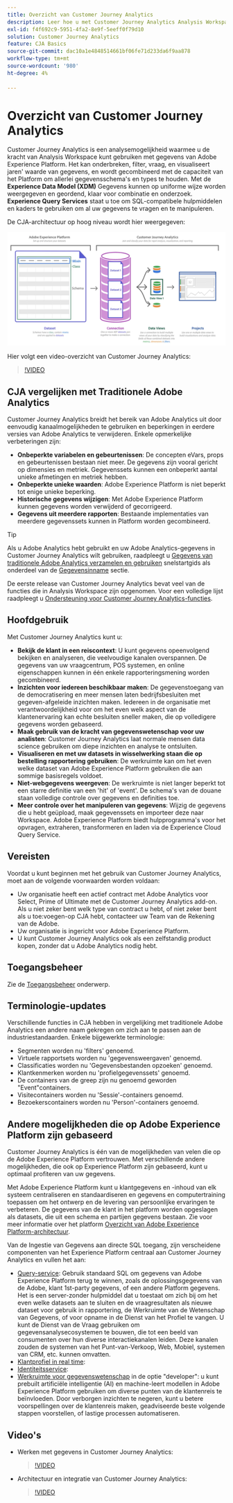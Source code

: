 ```yaml
---
title: Overzicht van Customer Journey Analytics
description: Leer hoe u met Customer Journey Analytics Analysis Workspace kunt gebruiken met gegevens van Experience Platform.
exl-id: f4f692c9-5951-4fa2-8e9f-5eeff0f79d10
solution: Customer Journey Analytics
feature: CJA Basics
source-git-commit: dac10a1e4848514661bf06fe71d233da6f9aa878
workflow-type: tm+mt
source-wordcount: '980'
ht-degree: 4%

---
```


# Overzicht van Customer Journey Analytics

Customer Journey Analytics is een analysemogelijkheid waarmee u de kracht van Analysis Workspace kunt gebruiken met gegevens van Adobe Experience Platform. Het kan onderbreken, filter, vraag, en visualiseert jaren&#39; waarde van gegevens, en wordt gecombineerd met de capaciteit van het Platform om allerlei gegevensschema&#39;s en types te houden. Met de **Experience Data Model (XDM)** Gegevens kunnen op uniforme wijze worden weergegeven en geordend, klaar voor combinatie en onderzoek. **Experience Query Services** staat u toe om SQL-compatibele hulpmiddelen en kaders te gebruiken om al uw gegevens te vragen en te manipuleren.

De CJA-architectuur op hoog niveau wordt hier weergegeven:

![architectuur](assets/cja-architecture.png)

Hier volgt een video-overzicht van Customer Journey Analytics:

>[!VIDEO](https://video.tv.adobe.com/v/30090/?quality=12)

## CJA vergelijken met Traditionele Adobe Analytics

Customer Journey Analytics breidt het bereik van Adobe Analytics uit door eenvoudig kanaalmogelijkheden te gebruiken en beperkingen in eerdere versies van Adobe Analytics te verwijderen. Enkele opmerkelijke verbeteringen zijn:

* **Onbeperkte variabelen en gebeurtenissen**: De concepten eVars, props en gebeurtenissen bestaan niet meer. De gegevens zijn vooral gericht op dimensies en metriek. Gegevenssets kunnen een onbeperkt aantal unieke afmetingen en metriek hebben.
* **Onbeperkte unieke waarden**: Adobe Experience Platform is niet beperkt tot enige unieke beperking.
* **Historische gegevens wijzigen**: Met Adobe Experience Platform kunnen gegevens worden verwijderd of gecorrigeerd.
* **Gegevens uit meerdere rapporten**: Bestaande implementaties van meerdere gegevenssets kunnen in Platform worden gecombineerd.

>[!TIP]
>
>Als u Adobe Analytics hebt gebruikt en uw Adobe Analytics-gegevens in Customer Journey Analytics wilt gebruiken, raadpleegt u [Gegevens van traditionele Adobe Analytics verzamelen en gebruiken](../data-ingestion/analytics.md) snelstartgids als onderdeel van de [Gegevensinname](../data-ingestion/data-ingestion.md) sectie.


De eerste release van Customer Journey Analytics bevat veel van de functies die in Analysis Workspace zijn opgenomen. Voor een volledige lijst raadpleegt u [Ondersteuning voor Customer Journey Analytics-functies](/help/getting-started/aa-vs-cja/cja-aa.md).

## Hoofdgebruik

Met Customer Journey Analytics kunt u:

* **Bekijk de klant in een reiscontext**: U kunt gegevens opeenvolgend bekijken en analyseren, die veelvoudige kanalen overspannen. De gegevens van uw vraagcentrum, POS systemen, en online eigenschappen kunnen in één enkele rapporteringsmening worden gecombineerd.
* **Inzichten voor iedereen beschikbaar maken**: De gegevenstoegang van de democratisering en meer mensen laten bedrijfsbesluiten met gegeven-afgeleide inzichten maken. Iedereen in de organisatie met verantwoordelijkheid voor om het even welk aspect van de klantenervaring kan echte besluiten sneller maken, die op volledigere gegevens worden gebaseerd.
* **Maak gebruik van de kracht van gegevenswetenschap voor uw analisten**: Customer Journey Analytics laat normale mensen data science gebruiken om diepe inzichten en analyse te ontsluiten.
* **Visualiseren en met uw datasets in wisselwerking staan die op bestelling rapportering gebruiken**: De werkruimte kan om het even welke dataset van Adobe Experience Platform gebruiken die aan sommige basisregels voldoet.
* **Niet-webgegevens weergeven**: De werkruimte is niet langer beperkt tot een starre definitie van een &#39;hit&#39; of &#39;event&#39;. De schema&#39;s van de douane staan volledige controle over gegevens en definities toe.
* **Meer controle over het manipuleren van gegevens**: Wijzig de gegevens die u hebt geüpload, maak gegevenssets en importeer deze naar Workspace. Adobe Experience Platform biedt hulpprogramma&#39;s voor het opvragen, extraheren, transformeren en laden via de Experience Cloud Query Service.

## Vereisten

Voordat u kunt beginnen met het gebruik van Customer Journey Analytics, moet aan de volgende voorwaarden worden voldaan:

* Uw organisatie heeft een actief contract met Adobe Analytics voor Select, Prime of Ultimate met de Customer Journey Analytics add-on. Als u niet zeker bent welk type van contract u hebt, of niet zeker bent als u toe:voegen-op CJA hebt, contacteer uw Team van de Rekening van de Adobe.
* Uw organisatie is ingericht voor Adobe Experience Platform.
* U kunt Customer Journey Analytics ook als een zelfstandig product kopen, zonder dat u Adobe Analytics nodig hebt.

## Toegangsbeheer

Zie de [Toegangsbeheer](/help/admin/cja-access-control.md) onderwerp.

## Terminologie-updates

Verschillende functies in CJA hebben in vergelijking met traditionele Adobe Analytics een andere naam gekregen om zich aan te passen aan de industriestandaarden. Enkele bijgewerkte terminologie:

* Segmenten worden nu &#39;filters&#39; genoemd.
* Virtuele rapportsets worden nu &#39;gegevensweergaven&#39; genoemd.
* Classificaties worden nu &#39;Gegevensbestanden opzoeken&#39; genoemd.
* Klantkenmerken worden nu &#39;profielgegevenssets&#39; genoemd.
* De containers van de greep zijn nu genoemd geworden &quot;Event&quot;containers.
* Visitecontainers worden nu &#39;Sessie&#39;-containers genoemd.
* Bezoekerscontainers worden nu &#39;Person&#39;-containers genoemd.

## Andere mogelijkheden die op Adobe Experience Platform zijn gebaseerd

Customer Journey Analytics is één van de mogelijkheden van velen die op de Adobe Experience Platform vertrouwen. Met verschillende andere mogelijkheden, die ook op Experience Platform zijn gebaseerd, kunt u optimaal profiteren van uw gegevens.

Met Adobe Experience Platform kunt u klantgegevens en -inhoud van elk systeem centraliseren en standaardiseren en gegevens en computertraining toepassen om het ontwerp en de levering van persoonlijke ervaringen te verbeteren. De gegevens van de klant in het platform worden opgeslagen als datasets, die uit een schema en partijen gegevens bestaan. Zie voor meer informatie over het platform [Overzicht van Adobe Experience Platform-architectuur](https://experienceleague.adobe.com/docs/platform-learn/tutorials/intro-to-platform/basic-architecture.html).

Van de Ingestie van Gegevens aan directe SQL toegang, zijn verscheidene componenten van het Experience Platform centraal aan Customer Journey Analytics en vullen het aan:

* [Query-service](https://experienceleague.adobe.com/docs/experience-platform/query/home.html?lang=nl): Gebruik standaard SQL om gegevens van Adobe Experience Platform terug te winnen, zoals de oplossingsgegevens van de Adobe, klant 1st-party gegevens, of een andere Platform gegevens. Het is een server-zonder hulpmiddel dat u toestaat om zich bij om het even welke datasets aan te sluiten en de vraagresultaten als nieuwe dataset voor gebruik in rapportering, de Werkruimte van de Wetenschap van Gegevens, of voor opname in de Dienst van het Profiel te vangen. U kunt de Dienst van de Vraag gebruiken om gegevensanalysecosystemen te bouwen, die tot een beeld van consumenten over hun diverse interactiekanalen leiden. Deze kanalen zouden de systemen van het Punt-van-Verkoop, Web, Mobiel, systemen van CRM, etc. kunnen omvatten.
* [Klantprofiel in real time](https://experienceleague.adobe.com/docs/experience-platform/profile/home.html?lang=nl):
* [Identiteitsservice](https://experienceleague.adobe.com/docs/experience-platform/identity/home.html?lang=nl):
* [Werkruimte voor gegevenswetenschap](https://experienceleague.adobe.com/docs/experience-platform/data-science-workspace/home.html) in de optie &quot;developer&quot;: u kunt prebuilt artificiële intelligentie (AI) en machine-leert modellen in Adobe Experience Platform gebruiken om diverse punten van de klantenreis te beïnvloeden. Door verborgen inzichten te negeren, kunt u betere voorspellingen over de klantenreis maken, geadviseerde beste volgende stappen voorstellen, of lastige processen automatiseren.

## Video&#39;s

* Werken met gegevens in Customer Journey Analytics:

   >[!VIDEO](https://video.tv.adobe.com/v/32112/?quality=12)

* Architectuur en integratie van Customer Journey Analytics:

   >[!VIDEO](https://video.tv.adobe.com/v/32483/?quality=12)

